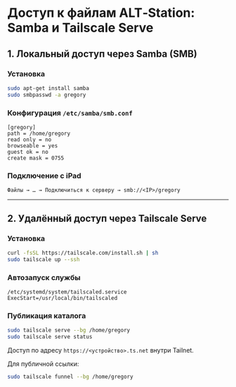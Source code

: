 # Доступ к файлам ALT‑Station: Samba и Tailscale Serve

## 1. Локальный доступ через Samba (SMB)

### Установка
```bash
sudo apt-get install samba
sudo smbpasswd -a gregory
```

### Конфигурация `/etc/samba/smb.conf`
```
[gregory]
path = /home/gregory
read only = no
browseable = yes
guest ok = no
create mask = 0755
```

### Подключение с iPad
`Файлы → … → Подключиться к серверу → smb://<IP>/gregory`

---

## 2. Удалённый доступ через Tailscale Serve

### Установка
```bash
curl -fsSL https://tailscale.com/install.sh | sh
sudo tailscale up --ssh
```

### Автозапуск службы
```
/etc/systemd/system/tailscaled.service
ExecStart=/usr/local/bin/tailscaled
```

### Публикация каталога
```bash
sudo tailscale serve --bg /home/gregory
sudo tailscale serve status
```

Доступ по адресу `https://<устройство>.ts.net` внутри Tailnet.

Для публичной ссылки:
```bash
sudo tailscale funnel --bg /home/gregory
```
